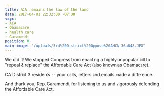 ```yaml
---
title: ACA remains the law of the land
date: 2017-04-01 22:32:00 -07:00
tags:
- ACA
- Obamacare
- health care
- Garamendi
position: 0
main-image: "/uploads/3rd%20District%20Oppose%20AHCA-36a848.JPG"
---
```


We did it! We stopped Congress from enacting a highly unpopular bill to "repeal & replace" the Affordable Care Act (also known as Obamacare).

CA District 3 residents -- your calls, letters and emails made a difference. 

And thank you, Rep. Garamendi, for listening to us and vigorously defending the Affordable Care Act. 